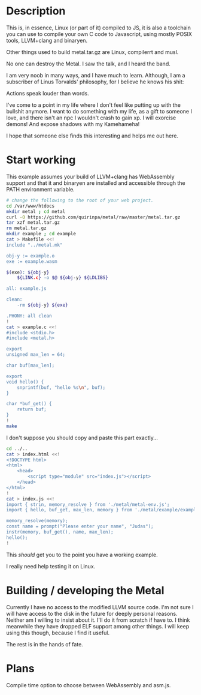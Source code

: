 # Description
This is, in essence, Linux (or part of it) compiled to JS, it is also a toolchain you can use to compile your own C code to Javascript, using mostly POSIX tools, LLVM+clang and binaryen.


Other things used to build metal.tar.gz are Linux, compilerrt and musl.


No one can destroy the Metal. I saw the talk, and I heard the band.


I am very noob in many ways, and I have much to learn. Although, I am a subscriber of Linus Torvalds' philosophy, for I believe he knows his shit:


Actions speak louder than words.


I've come to a point in my life where I don't feel like putting up with the bullshit anymore.
I want to do something with my life, as a gift to someone I love, and there isn't an npc I  wouldn't crash to gain xp.
I will exorcise demons! And expose shadows with my Kamehameha!


I hope that someone else finds this interesting and helps me out here.

# Start working
This example assumes your build of LLVM+clang has WebAssembly support and that it and binaryen are installed and accessible through the PATH environment variable.

```sh
# change the following to the root of your web project.
cd /var/www/htdocs
mkdir metal ; cd metal
curl -O https://github.com/quirinpa/metal/raw/master/metal.tar.gz
tar xzf metal.tar.gz
rm metal.tar.gz
mkdir example ; cd example
cat > Makefile <<!
include "../metal.mk"

obj-y := example.o
exe := example.wasm

$(exe): ${obj-y}
	${LINK.c} -o $@ ${obj-y} ${LDLIBS}

all: example.js

clean:
	-rm ${obj-y} ${exe}

.PHONY: all clean
!
cat > example.c <<!
#include <stdio.h>
#include <metal.h>

export
unsigned max_len = 64;

char buf[max_len];

export
void hello() {
	snprintf(buf, "hello %s\n", buf);
}

char *buf_get() {
	return buf;
}
!
make
```

I don't suppose you should copy and paste this part exactly...
```sh
cd ../..
cat > index.html <<!
<!DOCTYPE html>
<html>
	<head>
		<script type="module" src="index.js"></script>
	</head>
</html>
!
cat > index.js <<!
import { strin, memory_resolve } from './metal/metal-env.js';
import { hello, buf_get, max_len, memory } from './metal/example/example.js';

memory_resolve(memory);
const name = prompt("Please enter your name", "Judas");
instr(memory, buf_get(), name, max_len);
hello();
!
```

This _should_ get you to the point you have a working example.


I really need help testing it on Linux.

# Building / developing the Metal
Currently I have no access to the modified LLVM source code.
I'm not sure I will have access to the disk in the future for deeply personal reasons.
Neither am I willing to insist about it. I'll do it from scratch if have to.
I think meanwhile they have dropped ELF support among other things.
I will keep using this though, because I find it useful.


The rest is in the hands of fate.

# Plans
Compile time option to choose between WebAssembly and asm.js.
